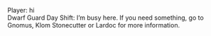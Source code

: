 Player: hi  
Dwarf Guard Day Shift: I’m busy here. If you need something, go to Gnomus, Klom Stonecutter or Lardoc for more information.  
